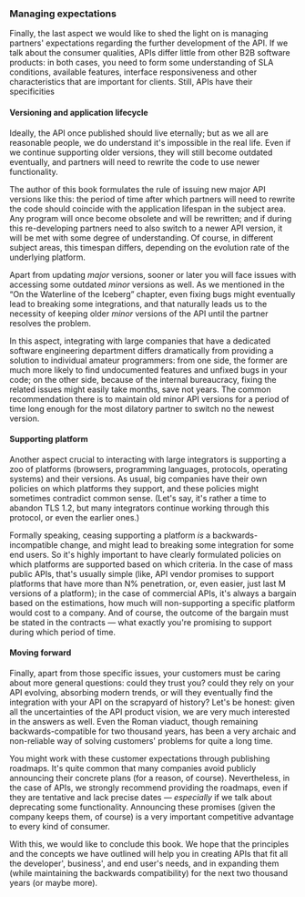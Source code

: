 ### Managing expectations

Finally, the last aspect we would like to shed the light on is managing partners' expectations regarding the further development of the API. If we talk about the consumer qualities, APIs differ little from other B2B software products: in both cases, you need to form some understanding of SLA conditions, available features, interface responsiveness and other characteristics that are important for clients. Still, APIs have their specificities

#### Versioning and application lifecycle

Ideally, the API once published should live eternally; but as we all are reasonable people, we do understand it's impossible in the real life. Even if we continue supporting older versions, they will still become outdated eventually, and partners will need to rewrite the code to use newer functionality.

The author of this book formulates the rule of issuing new major API versions like this: the period of time after which partners will need to rewrite the code should coincide with the application lifespan in the subject area. Any program will once become obsolete and will be rewritten; and if during this re-developing partners need to also switch to a newer API version, it will be met with some degree of understanding. Of course, in different subject areas, this timespan differs, depending on the evolution rate of the underlying platform.

Apart from updating *major* versions, sooner or later you will face issues with accessing some outdated *minor* versions as well. As we mentioned in the “On the Waterline of the Iceberg” chapter, even fixing bugs might eventually lead to breaking some integrations, and that naturally leads us to the necessity of keeping older *minor* versions of the API until the partner resolves the problem.

In this aspect, integrating with large companies that have a dedicated software engineering department differs dramatically from providing a solution to individual amateur programmers: from one side, the former are much more likely to find undocumented features and unfixed bugs in your code; on the other side, because of the internal bureaucracy, fixing the related issues might easily take months, save not years. The common recommendation there is to maintain old minor API versions for a period of time long enough for the most dilatory partner to switch no the newest version.

#### Supporting platform

Another aspect crucial to interacting with large integrators is supporting a zoo of platforms (browsers, programming languages, protocols, operating systems) and their versions. As usual, big companies have their own policies on which platforms they support, and these policies might sometimes contradict common sense. (Let's say, it's rather a time to abandon TLS 1.2, but many integrators continue working through this protocol, or even the earlier ones.)

Formally speaking, ceasing supporting a platform *is* a backwards-incompatible change, and might lead to breaking some integration for some end users. So it's highly important to have clearly formulated policies on which platforms are supported based on which criteria. In the case of mass public APIs, that's usually simple (like, API vendor promises to support platforms that have more than N% penetration, or, even easier, just last M versions of a platform); in the case of commercial APIs, it's always a bargain based on the estimations, how much will non-supporting a specific platform would cost to a company. And of course, the outcome of the bargain must be stated in the contracts — what exactly you're promising to support during which period of time.

#### Moving forward

Finally, apart from those specific issues, your customers must be caring about more general questions: could they trust you? could they rely on your API evolving, absorbing modern trends, or will they eventually find the integration with your API on the scrapyard of history? Let's be honest: given all the uncertainties of the API product vision, we are very much interested in the answers as well. Even the Roman viaduct, though remaining backwards-compatible for two thousand years, has been a very archaic and non-reliable way of solving customers' problems for quite a long time.

You might work with these customer expectations through publishing roadmaps. It's quite common that many companies avoid publicly announcing their concrete plans (for a reason, of course). Nevertheless, in the case of APIs, we strongly recommend providing the roadmaps, even if they are tentative and lack precise dates — *especially* if we talk about deprecating some functionality. Announcing these promises (given the company keeps them, of course) is a very important competitive advantage to every kind of consumer.

With this, we would like to conclude this book. We hope that the principles and the concepts we have outlined will help you in creating APIs that fit all the developer', business', and end user's needs, and in expanding them (while maintaining the backwards compatibility) for the next two thousand years (or maybe more).